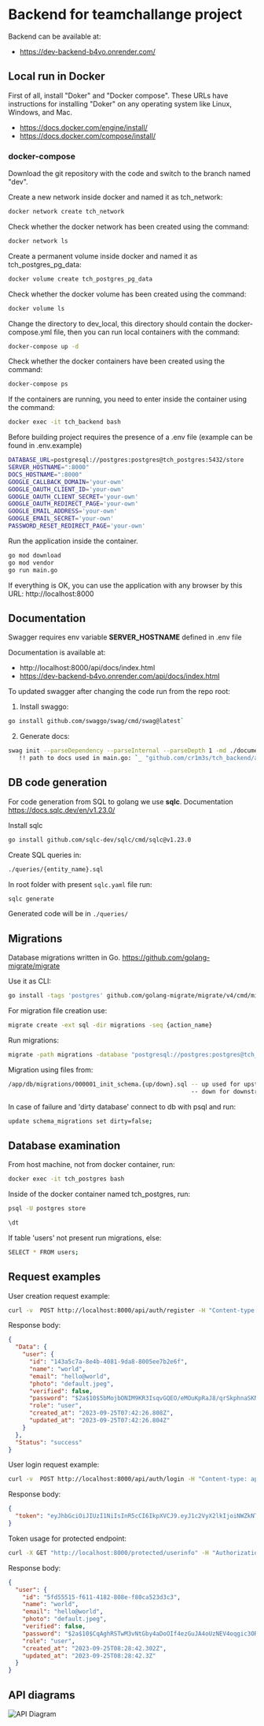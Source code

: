 # Backend for teamchallange project

Backend can be available at:

- https://dev-backend-b4vo.onrender.com/

## Local run in Docker

First of all, install "Doker" and "Docker compose".
These URLs have instructions for installing "Doker" on any operating system like Linux, Windows, and Mac.

- https://docs.docker.com/engine/install/
- https://docs.docker.com/compose/install/

### docker-compose

Download the git repository with the code and switch to the branch named "dev".

Create a new network inside docker and named it as tch_network:

```bash
docker network create tch_network
```

Check whether the docker network has been created using the command:

```bash
docker network ls
```

Create a permanent volume inside docker and named it as tch_postgres_pg_data:

```bash
docker volume create tch_postgres_pg_data
```

Check whether the docker volume has been created using the command:

```bash
docker volume ls
```

Change the directory to dev_local, this directory should contain the docker-compose.yml file, then you can run local containers with the command:

```bash
docker-compose up -d
```

Check whether the docker containers have been created using the command:

```bash
docker-compose ps
```

If the containers are running, you need to enter inside the container using the command:

```bash
docker exec -it tch_backend bash
```

Before building project requires the presence of a .env file (example can be found in .env.example)

```bash
DATABASE_URL=postgresql://postgres:postgres@tch_postgres:5432/store
SERVER_HOSTNAME=":8000"
DOCS_HOSTNAME=":8000"
GOOGLE_CALLBACK_DOMAIN='your-own'
GOOGLE_OAUTH_CLIENT_ID='your-own'
GOOGLE_OAUTH_CLIENT_SECRET='your-own'
GOOGLE_OAUTH_REDIRECT_PAGE='your-own'
GOOGLE_EMAIL_ADDRESS='your-own'
GOOGLE_EMAIL_SECRET='your-own'
PASSWORD_RESET_REDIRECT_PAGE='your-own'
```

Run the application inside the container.

```bash
go mod download
go mod vendor
go run main.go
```

If everything is OK, you can use the application with any browser by this URL: http://localhost:8000

## Documentation

Swagger requires env variable **SERVER_HOSTNAME** defined in .env file

Documentation is available at:

- http://localhost:8000/api/docs/index.html
- https://dev-backend-b4vo.onrender.com/api/docs/index.html  

To updated swagger after changing the code run from the repo root:

1. Install swaggo:

```bash
go install github.com/swaggo/swag/cmd/swag@latest`
```

2. Generate docs:

```bash
swag init --parseDependency --parseInternal --parseDepth 1 -md ./documentation -o ./docs
   !! path to docs used in main.go: `_ "github.com/cr1m3s/tch_backend/app/docs"` !!
```

## DB code generation

For code generation from SQL to golang we use **sqlc**. Documentation https://docs.sqlc.dev/en/v1.23.0/

Install sqlc

```bash
go install github.com/sqlc-dev/sqlc/cmd/sqlc@v1.23.0
```

Create SQL queries in:

```bash
./queries/{entity_name}.sql
```

In root folder with present `sqlc.yaml` file run:

```bash
sqlc generate
```

Generated code will be in `./queries/`

## Migrations

Database migrations written in Go. https://github.com/golang-migrate/migrate

Use it as CLI:

```bash
go install -tags 'postgres' github.com/golang-migrate/migrate/v4/cmd/migrate@v4.16.2
```

For migration file creation use:

```bash
migrate create -ext sql -dir migrations -seq {action_name}
```

Run migrations:

```bash
migrate -path migrations -database "postgresql://postgres:postgres@tch_postgres:5432/store?sslmode=disable" -verbose up
```

Migration using files from:

```bash
/app/db/migrations/000001_init_schema.{up/down}.sql -- up used for upstream migration
                                                    -- down for downstream migration
```

In case of failure and 'dirty database' connect to db with psql and run:

```bash
update schema_migrations set dirty=false;
```

## Database examination

From host machine, not from docker container, run:

```bash
docker exec -it tch_postgres bash
```

Inside of the docker container named tch_postgres, run:

```bash
psql -U postgres store
```

```bash
\dt
```

If table 'users' not present run migrations, else:

```bash
SELECT * FROM users;
```

## Request examples

User creation request example:

```bash
curl -v  POST http://localhost:8000/api/auth/register -H "Content-type: application/json" -d '{"email": "hello@world", "name":"world", "password":"hello"}'
```

Response body:

```json
{
  "Data": {
    "user": {
      "id": "143a5c7a-8e4b-4081-9da8-8005ee7b2e6f",
      "name": "world",
      "email": "hello@world",
      "photo": "default.jpeg",
      "verified": false,
      "password": "$2a$10$5bMojbONIM9KR3IsqvGQEO/eMOuKpRaJ8/qrSkphnaSKNkJeXbkw2",
      "role": "user",
      "created_at": "2023-09-25T07:42:26.808Z",
      "updated_at": "2023-09-25T07:42:26.804Z"
    }
  },
  "Status": "success"
}
```

User login request example:

```bash
curl -v  POST http://localhost:8000/api/auth/login -H "Content-type: application/json" -d '{"email": "hello@world", "password":"hello"}'
```

Response body:

```json
{
  "token": "eyJhbGciOiJIUzI1NiIsInR5cCI6IkpXVCJ9.eyJ1c2VyX2lkIjoiNWZkNTU1MTUtZjYxMS00MTgyLTgwOGUtZjgwY2E1MjNkM2MzIiwidXNlcm5hbWUiOiJ3b3JsZCIsImV4cCI6MTY5NTcxNjk0MCwiaWF0IjoxNjk1NjMwNTQwfQ.JEJkT1vQs_WWFZ_fAPe2i1ScZavD0LgQOGzVJH-coXo"
}
```

Token usage for protected endpoint:

```bash
curl -X GET "http://localhost:8000/protected/userinfo" -H "Authorization: Bearer <token generated by login endpoint>"
```

Response body:

```json
{
  "user": {
    "id": "5fd55515-f611-4182-808e-f80ca523d3c3",
    "name": "world",
    "email": "hello@world",
    "photo": "default.jpeg",
    "verified": false,
    "password": "$2a$10$CqAghRSTwM3vNtGby4aDoOIf4ezGuJA4oUzNEV4oqgic3ORN9.RM2",
    "role": "user",
    "created_at": "2023-09-25T08:28:42.302Z",
    "updated_at": "2023-09-25T08:28:42.3Z"
  }
}
```

## API diagrams

![API Diagram](./api.drawio.svg)
